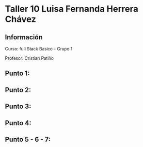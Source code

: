 <h1>Taller 10 Luisa Fernanda Herrera Chávez </h1>

<h2> Información</h2>
<p>Curso: full Stack Basico - Grupo 1 </p>
<p>Profesor: Cristian Patiño</p>

<h2> Punto 1: </h2>



<h2> Punto 2: </h2>


<h2> Punto 3: </h2>


<h2> Punto 4: </h2>


<h2> Punto 5 - 6 - 7: </h2>



